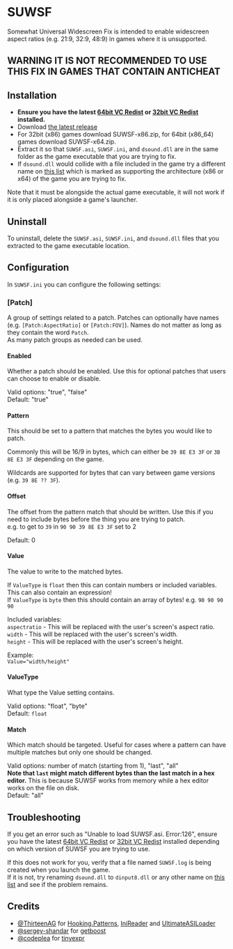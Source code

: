 # SUWSF

Somewhat Universal Widescreen Fix is intended to enable widescreen aspect ratios (e.g. 21:9, 32:9, 48:9) in games where it is unsupported.

## WARNING IT IS NOT RECOMMENDED TO USE THIS FIX IN GAMES THAT CONTAIN ANTICHEAT

## Installation

- **Ensure you have the latest [64bit VC Redist](https://aka.ms/vs/17/release/vc_redist.x64.exe) or [32bit VC Redist](https://aka.ms/vs/17/release/vc_redist.x86.exe) installed.**
- Download [the latest release](https://github.com/phantomgamers/suwsf/releases/latest)
- For 32bit (x86) games download SUWSF-x86.zip, for 64bit (x86_64) games download SUWSF-x64.zip.
- Extract it so that `SUWSF.asi`, `SUWSF.ini`, and `dsound.dll` are in the same folder as the game executable that you are trying to fix.
- If `dsound.dll` would collide with a file included in the game try a different name on [this list](https://github.com/ThirteenAG/Ultimate-ASI-Loader#description) which is marked as supporting the architecture (x86 or x64) of the game you are trying to fix.

Note that it must be alongside the actual game executable, it will not work if it is only placed alongside a game's launcher.  

## Uninstall

To uninstall, delete the `SUWSF.asi`, `SUWSF.ini`, and `dsound.dll` files that you extracted to the game executable location.  

## Configuration

In `SUWSF.ini` you can configure the following settings:  

### **[Patch]**

A group of settings related to a patch. Patches can optionally have names (e.g. `[Patch:AspectRatio]` or `[Patch:FOV]`). Names do not matter as long as they contain the word `Patch`.  
As many patch groups as needed can be used.  

#### **Enabled**

Whether a patch should be enabled. Use this for optional patches that users can choose to enable or disable.

Valid options: "true", "false"  
Default: "true"  

#### **Pattern**

This should be set to a pattern that matches the bytes you would like to patch.  

Commonly this will be 16/9 in bytes, which can either be `39 8E E3 3F` or `3B 8E E3 3F` depending on the game.  

Wildcards are supported for bytes that can vary between game versions (e.g. `39 8E ?? 3F`).  

#### **Offset**

The offset from the pattern match that should be written. Use this if you need to include bytes before the thing you are trying to patch.  
e.g. to get to `39` in `90 90 39 8E E3 3F` set to 2  

Default: 0  

#### **Value**

The value to write to the matched bytes.  

If `ValueType` is `float` then this can contain numbers or included variables. This can also contain an expression!  
If `ValueType` is `byte` then this should contain an array of bytes! e.g. `90 90 90 90`  

Included variables:  
`aspectratio` - This will be replaced with the user's screen's aspect ratio.  
`width` - This will be replaced with the user's screen's width.  
`height` - This will be replaced with the user's screen's height.  

Example:  
`Value="width/height"`  

#### **ValueType**

What type the Value setting contains.  

Valid options: "float", "byte"  
Default: `float`  

#### **Match**

Which match should be targeted. Useful for cases where a pattern can have multiple matches but only one should be changed.  

Valid options: number of match (starting from 1), "last", "all"  
**Note that `last` might match different bytes than the last match in a hex editor.** This is because SUWSF works from memory while a hex editor works on the file on disk.  
Default: "all"  

## Troubleshooting

If you get an error such as "Unable to load SUWSF.asi. Error:126", ensure you have the latest [64bit VC Redist](https://aka.ms/vs/17/release/vc_redist.x64.exe) or [32bit VC Redist](https://aka.ms/vs/17/release/vc_redist.x86.exe) installed depending on which version of SUWSF you are trying to use.

If this does not work for you, verify that a file named `SUWSF.log` is being created when you launch the game.  
If it is not, try renaming `dsound.dll` to `dinput8.dll` or any other name on [this list](https://github.com/ThirteenAG/Ultimate-ASI-Loader#description) and see if the problem remains.

## Credits

- [@ThirteenAG](https://github.com/ThirteenAG) for [Hooking.Patterns](https://github.com/ThirteenAG/Hooking.Patterns), [IniReader](https://github.com/ThirteenAG/IniReader) and [UltimateASILoader](https://github.com/ThirteenAG/Ultimate-ASI-Loader)
- [@sergey-shandar](https://github.com/sergey-shandar) for [getboost](https://github.com/sergey-shandar/getboost)
- [@codeplea](https://github.com/codeplea) for [tinyexpr](https://github.com/codeplea/tinyexpr)